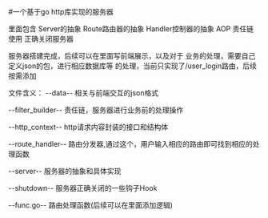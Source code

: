 #一个基于go http库实现的服务器

里面包含
Server的抽象
Route路由器的抽象
Handler控制器的抽象
AOP 责任链使用
正确关闭服务器

服务器搭建完成，后续可以在里面写前端展示，以及对于
业务的处理，需要自己定义json的包，进行相应数据库等
的处理，当前只实现了/user_login路由，后续按需添加

文件含义：
--data-- 相关与前端交互的json格式

--filter_builder-- 责任链，服务器进行业务前的处理操作

--http_context-- http请求内容封装的接口和结构体

--route_handler-- 路由分发器,通过这个，用户输入相应的路由即可找到相应的处理函数

--server-- 服务器的抽象和具体实现

--shutdown-- 服务器正确关闭的一些钩子Hook

--func.go-- 路由处理函数(后续可以在里面添加逻辑)
